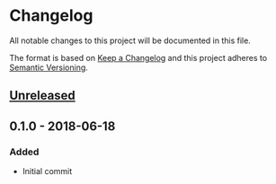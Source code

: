 # Changelog
All notable changes to this project will be documented in this file.

The format is based on [Keep a Changelog](http://keepachangelog.com/en/1.0.0/)
and this project adheres to [Semantic Versioning](http://semver.org/spec/v2.0.0.html).

## [Unreleased]

## 0.1.0 - 2018-06-18

### Added
 - Initial commit

[Unreleased]: https://bitbucket.org/preferizi/bot-configs-schema/compare/HEAD..v0.1.0

